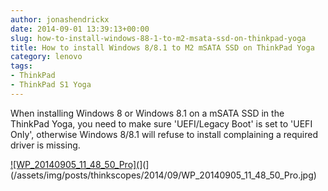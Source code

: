 ```yaml
---
author: jonashendrickx
date: 2014-09-01 13:39:13+00:00
slug: how-to-install-windows-88-1-to-m2-msata-ssd-on-thinkpad-yoga
title: How to install Windows 8/8.1 to M2 mSATA SSD on ThinkPad Yoga
category: lenovo
tags:
- ThinkPad
- ThinkPad S1 Yoga
---
```

When installing Windows 8 or Windows 8.1 on a mSATA SSD in the ThinkPad Yoga, you need to make sure 'UEFI/Legacy Boot' is set to 'UEFI Only', otherwise Windows 8/8.1 will refuse to install complaining a required driver is missing.

[![WP_20140905_11_48_50_Pro](](/assets/img/posts/thinkscopes/2014/09/WP_20140905_11_48_50_Pro.jpg)](](/assets/img/posts/thinkscopes/2014/09/WP_20140905_11_48_50_Pro.jpg)
